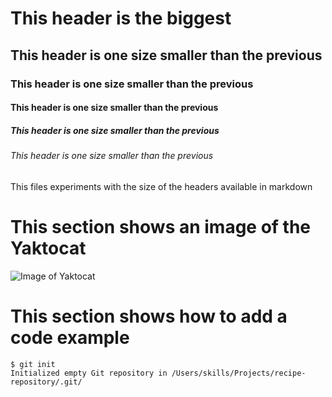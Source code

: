 # This header is the biggest 
## This header is one size smaller than the previous
### This header is one size smaller than the previous
#### This header is one size smaller than the previous
##### This header is one size smaller than the previous
###### This header is one size smaller than the previous

This files experiments with the size of the headers available in markdown

# This section shows an image of the Yaktocat
![Image of Yaktocat](https://octodex.github.com/images/yaktocat.png)

# This section shows how to add a code example
```
$ git init
Initialized empty Git repository in /Users/skills/Projects/recipe-repository/.git/
```
